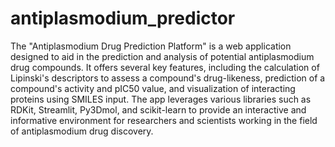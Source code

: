 # antiplasmodium_predictor
The "Antiplasmodium Drug Prediction Platform" is a web application designed to aid in the prediction and analysis of potential antiplasmodium drug compounds. It offers several key features, including the calculation of Lipinski's descriptors to assess a compound's drug-likeness, prediction of a compound's activity and pIC50 value, and visualization of interacting proteins using SMILES input. The app leverages various libraries such as RDKit, Streamlit, Py3Dmol, and scikit-learn to provide an interactive and informative environment for researchers and scientists working in the field of antiplasmodium drug discovery.
